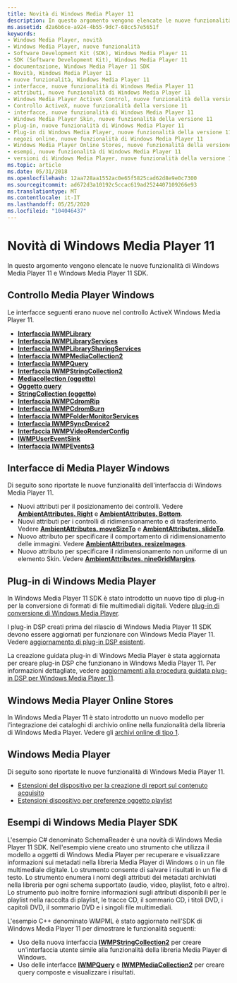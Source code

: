 ```yaml
---
title: Novità di Windows Media Player 11
description: In questo argomento vengono elencate le nuove funzionalità di Windows Media Player 11 e Windows Media Player 11 SDK.
ms.assetid: d2a6b6ce-a924-4b55-9dc7-68cc57e5651f
keywords:
- Windows Media Player, novità
- Windows Media Player, nuove funzionalità
- Software Development Kit (SDK), Windows Media Player 11
- SDK (Software Development Kit), Windows Media Player 11
- documentazione, Windows Media Player 11 SDK
- Novità, Windows Media Player 11
- nuove funzionalità, Windows Media Player 11
- interfacce, nuove funzionalità di Windows Media Player 11
- attributi, nuove funzionalità di Windows Media Player 11
- Windows Media Player ActiveX Control, nuove funzionalità della versione 11
- Controllo ActiveX, nuove funzionalità della versione 11
- interfacce, nuove funzionalità di Windows Media Player 11
- Windows Media Player Skin, nuove funzionalità della versione 11
- plug-in, nuove funzionalità di Windows Media Player 11
- Plug-in di Windows Media Player, nuove funzionalità della versione 11
- negozi online, nuove funzionalità di Windows Media Player 11
- Windows Media Player Online Stores, nuove funzionalità della versione 11
- esempi, nuove funzionalità di Windows Media Player 11
- versioni di Windows Media Player, nuove funzionalità della versione 11
ms.topic: article
ms.date: 05/31/2018
ms.openlocfilehash: 12aa728aa1552ac0e65f5825cad62d8e9e0c7300
ms.sourcegitcommit: ad672d3a10192c5ccac619ad2524407109266e93
ms.translationtype: MT
ms.contentlocale: it-IT
ms.lasthandoff: 05/25/2020
ms.locfileid: "104046437"
---
```

# <a name="what-was-new-in-windows-media-player-11"></a>Novità di Windows Media Player 11

In questo argomento vengono elencate le nuove funzionalità di Windows Media Player 11 e Windows Media Player 11 SDK.

## <a name="windows-media-player-control"></a>Controllo Media Player Windows

Le interfacce seguenti erano nuove nel controllo ActiveX Windows Media Player 11.

-   [**Interfaccia IWMPLibrary**](/previous-versions/windows/desktop/api/wmp/nn-wmp-iwmplibrary)
-   [**Interfaccia IWMPLibraryServices**](/previous-versions/windows/desktop/api/wmp/nn-wmp-iwmplibraryservices)
-   [**Interfaccia IWMPLibrarySharingServices**](/previous-versions/windows/desktop/api/wmp/nn-wmp-iwmplibrarysharingservices)
-   [**Interfaccia IWMPMediaCollection2**](/previous-versions/windows/desktop/api/wmp/nn-wmp-iwmpmediacollection2)
-   [**Interfaccia IWMPQuery**](/previous-versions/windows/desktop/api/wmp/nn-wmp-iwmpquery)
-   [**Interfaccia IWMPStringCollection2**](/previous-versions/windows/desktop/api/wmp/nn-wmp-iwmpstringcollection2)
-   [**Mediacollection (oggetto)**](mediacollection-object.md)
-   [**Oggetto query**](query-object.md)
-   [**StringCollection (oggetto)**](stringcollection-object.md)
-   [**Interfaccia IWMPCdromRip**](/previous-versions/windows/desktop/api/wmp/nn-wmp-iwmpcdromrip)
-   [**Interfaccia IWMPCdromBurn**](/previous-versions/windows/desktop/api/wmp/nn-wmp-iwmpcdromburn)
-   [**Interfaccia IWMPFolderMonitorServices**](/previous-versions/windows/desktop/api/wmp/nn-wmp-iwmpfoldermonitorservices)
-   [**Interfaccia IWMPSyncDevice2**](/previous-versions/windows/desktop/api/wmp/nn-wmp-iwmpsyncdevice2)
-   [**Interfaccia IWMPVideoRenderConfig**](/previous-versions/windows/desktop/api/wmprealestate/nn-wmprealestate-iwmpvideorenderconfig)
-   [**IWMPUserEventSink**](/previous-versions/windows/desktop/api/wmpservices/nn-wmpservices-iwmpusereventsink)
-   [**Interfaccia IWMPEvents3**](/previous-versions/windows/desktop/api/wmp/nn-wmp-iwmpevents3)

## <a name="windows-media-player-skins"></a>Interfacce di Media Player Windows

Di seguito sono riportate le nuove funzionalità dell'interfaccia di Windows Media Player 11.

-   Nuovi attributi per il posizionamento dei controlli. Vedere [**AmbientAttributes. Right**](ambientattributes-right.md) e [**AmbientAttributes. Bottom**](ambientattributes-bottom.md).
-   Nuovi attributi per i controlli di ridimensionamento e di trasferimento. Vedere [**AmbientAttributes. moveSizeTo**](ambientattributes-movesizeto.md) e [**AmbientAttributes. slideTo**](ambientattributes-slideto.md).
-   Nuovo attributo per specificare il comportamento di ridimensionamento delle immagini. Vedere [**AmbientAttributes. resizeImages**](ambientattributes-resizeimages.md).
-   Nuovo attributo per specificare il ridimensionamento non uniforme di un elemento Skin. Vedere [**AmbientAttributes. nineGridMargins**](ambientattributes-ninegridmargins.md).

## <a name="windows-media-player-plug-ins"></a>Plug-in di Windows Media Player

In Windows Media Player 11 SDK è stato introdotto un nuovo tipo di plug-in per la conversione di formati di file multimediali digitali. Vedere [plug-in di conversione di Windows Media Player](windows-media-player-conversion-plug-ins.md).

I plug-in DSP creati prima del rilascio di Windows Media Player 11 SDK devono essere aggiornati per funzionare con Windows Media Player 11. Vedere [aggiornamento di plug-in DSP esistenti](updating-existing-dsp-plug-ins.md).

La creazione guidata plug-in di Windows Media Player è stata aggiornata per creare plug-in DSP che funzionano in Windows Media Player 11. Per informazioni dettagliate, vedere [aggiornamenti alla procedura guidata plug-in DSP per Windows Media Player 11](updates-to-the-dsp-plug-in-wizard-for-windows-media-player-11.md).

## <a name="windows-media-player-online-stores"></a>Windows Media Player Online Stores

In Windows Media Player 11 è stato introdotto un nuovo modello per l'integrazione dei cataloghi di archivio online nella funzionalità della libreria di Windows Media Player. Vedere gli [archivi online di tipo 1](type-1-online-stores.md).

## <a name="windows-media-player"></a>Windows Media Player

Di seguito sono riportate le nuove funzionalità di Windows Media Player 11.

-   [Estensioni del dispositivo per la creazione di report sul contenuto acquisito](device-extensions-for-reporting-acquired-content.md)
-   [Estensioni dispositivo per preferenze oggetto playlist](device-extensions-for-playlist-object-preferences.md)

## <a name="windows-media-player-sdk-samples"></a>Esempi di Windows Media Player SDK

L'esempio C# denominato SchemaReader è una novità di Windows Media Player 11 SDK. Nell'esempio viene creato uno strumento che utilizza il modello a oggetti di Windows Media Player per recuperare e visualizzare informazioni sui metadati nella libreria Media Player di Windows o in un file multimediale digitale. Lo strumento consente di salvare i risultati in un file di testo. Lo strumento enumera i nomi degli attributi dei metadati archiviati nella libreria per ogni schema supportato (audio, video, playlist, foto e altro). Lo strumento può inoltre fornire informazioni sugli attributi disponibili per le playlist nella raccolta di playlist, le tracce CD, il sommario CD, i titoli DVD, i capitoli DVD, il sommario DVD e i singoli file multimediali.

L'esempio C++ denominato WMPML è stato aggiornato nell'SDK di Windows Media Player 11 per dimostrare le funzionalità seguenti:

-   Uso della nuova interfaccia [**IWMPStringCollection2**](/previous-versions/windows/desktop/api/wmp/nn-wmp-iwmpstringcollection2) per creare un'interfaccia utente simile alla funzionalità della libreria Media Player di Windows.
-   Uso delle interfacce [**IWMPQuery**](/previous-versions/windows/desktop/api/wmp/nn-wmp-iwmpquery) e [**IWMPMediaCollection2**](/previous-versions/windows/desktop/api/wmp/nn-wmp-iwmpmediacollection2) per creare query composte e visualizzare i risultati.

 

 




